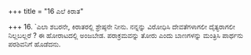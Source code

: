 +++
title = "16 ಎಲೆ ಕಿರಾತ"

+++
16. `ಎಲಾ ಶಬರನೇ, ಕಿರಾತರಲ್ಲಿ ಶ್ರೇಷ್ಠನೇ ನೀನು. ನನ್ನನ್ನು ವಿರೋಧಿಸಿ ದೇವತೆಗಳಾಗಲೀ ದೈತ್ಯರಾಗಲೀ ನಿಲ್ಲಬಲ್ಲರೆ ? ಈ ಹೋರಾಟದಲ್ಲಿ ಅಂಜಬೇಡ. ಪರಾಕ್ರಮವನ್ನು ತೋರು ಎಂದು ಬಾಣಗಳನ್ನು ಮಂತ್ರಿಸಿ ಪಾರ್ಥನು ಪರಶಿವನಿಗೆ ಹೊಡೆದನು.